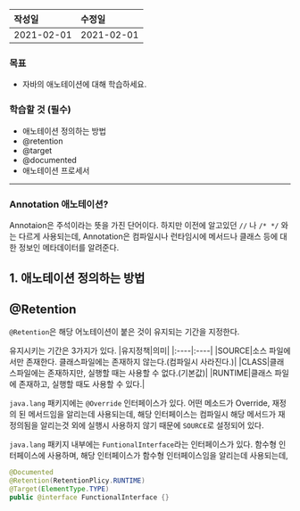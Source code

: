 |작성일|수정일|
|:----|:----|
|2021-02-01|2021-02-01|

### 목표
- 자바의 애노테이션에 대해 학습하세요.

### 학습할 것 (필수)
- 애노테이션 정의하는 방법
- @retention
- @target
- @documented
- 애노테이션 프로세서


<hr>

### Annotation 애노테이션?

Annotaion은 주석이라는 뜻을 가진 단어이다. 하지만 이전에 알고있던 `//` 나 `/* */` 와는 다르게 사용되는데, Annotation은 컴파일시나 런타임시에 메서드나 클래스 등에 대한 정보인 메타데이터를 알려준다.<br>

## 1. 애노테이션 정의하는 방법

## @Retention

`@Retention`은 해당 어노테이션이 붙은 것이 유지되는 기간을 지정한다.

유지시키는 기간은 3가지가 있다.
|유지정책|의미|
|:----|:----|
|SOURCE|소스 파일에서만 존재한다. 클래스파일에는 존재하지 않는다.(컴파일시 사라진다.)|
|CLASS|클래스파일에는 존재하지만, 실행할 때는 사용할 수 없다.(기본값)|
|RUNTIME|클래스 파일에 존재하고, 실행할 때도 사용할 수 있다.|

`java.lang` 패키지에는 `@Override` 인터페이스가 있다. 어떤 메소드가 Override, 재정의 된 메서드임을 알리는데 사용되는데, 해당 인터페이스는 컴파일시 해당 메서드가 재정의됨을 알리는것 외에 실행시 사용하지 않기 때문에 `SOURCE`로 설정되어 있다.

`java.lang` 패키지 내부에는 `FuntionalInterface`라는 인터페이스가 있다. 함수형 인터페이스에 사용하며, 해당 인터페이스가 함수형 인터페이스임을 알리는데 사용되는데,

```java
@Documented
@Retention(RetentionPlicy.RUNTIME)
@Target(ElementType.TYPE)
public @interface FunctionalInterface {}
```
